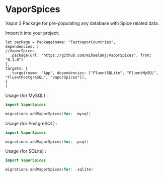 # VaporSpices

Vapor 3 Package for pre-populating any database with Spice related data.

Import it into your project:
```
let package = Package(name: "TestVaporCountries",
dependencies: [      
//VaporSpices
  .package(url: "https://github.com/mihaelamj/VaporSpices", from: "0.1.0")
],
targets: [
  .target(name: "App", dependencies: ["FluentSQLite", "FluentMySQL", "FluentPostgreSQL", "VaporSpices"]),
]
)
```

Usage (for MySQL) :

```swift
import VaporSpices

migrations.addVaporSpices(for: .mysql)
```

 Usage (for PostgreSQL) : 

```swift
import VaporSpices

migrations.addVaporSpices(for: .psql)
  ```
 Usage (for SQLite) : 
 ```swift
import VaporSpices

migrations.addVaporSpices(for: .sqlite)
 ```
